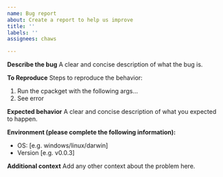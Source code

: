 ```yaml
---
name: Bug report
about: Create a report to help us improve
title: ''
labels: ''
assignees: chaws

---
```


**Describe the bug**
A clear and concise description of what the bug is.

**To Reproduce**
Steps to reproduce the behavior:
1. Run the cpackget with the following args...
4. See error

**Expected behavior**
A clear and concise description of what you expected to happen.

**Environment (please complete the following information):**
 - OS: [e.g. windows/linux/darwin]
 - Version [e.g. v0.0.3]

**Additional context**
Add any other context about the problem here.
